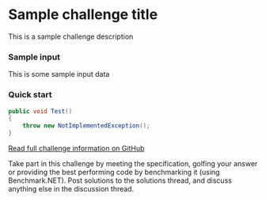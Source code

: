 # Sample challenge title

This is a sample challenge description

### Sample input

This is some sample input data

### Quick start

```cs
public void Test()
{
    throw new NotImplementedException();
}
```

[Read full challenge information on GitHub](https://github.com/discord-csharp/challenges/blob/main/src/2021-01-01-sample-challenge.md)

Take part in this challenge by meeting the specification, golfing your answer or providing the best performing code by benchmarking it (using Benchmark.NET). Post solutions to the solutions thread, and discuss anything else in the discussion thread.
